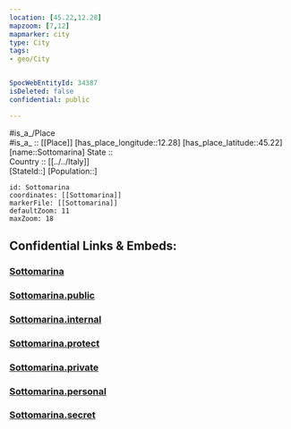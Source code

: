 ```yaml
---
location: [45.22,12.28] 
mapzoom: [7,12] 
mapmarker: city 
type: City
tags:
- geo/City


SpocWebEntityId: 34387
isDeleted: false
confidential: public

---
```

#is_a_/Place  
#is_a_ :: [[Place]] 
[has_place_longitude::12.28] 
[has_place_latitude::45.22] 
[name::Sottomarina] 
State ::  
Country :: [[../../Italy]]  
[StateId::] 
[Population::] 



```leaflet
id: Sottomarina
coordinates: [[Sottomarina]] 
markerFile: [[Sottomarina]] 
defaultZoom: 11 
maxZoom: 18
```


## Confidential Links & Embeds: 

### [Sottomarina](/_Standards/Earth/Continent/Europe/Europe~South/Italy/City/Sottomarina.md) 

### [Sottomarina.public](/_public/Earth/Continent/Europe/Europe~South/Italy/City/Sottomarina.public.md) 

### [Sottomarina.internal](/_internal/Earth/Continent/Europe/Europe~South/Italy/City/Sottomarina.internal.md) 

### [Sottomarina.protect](/_protect/Earth/Continent/Europe/Europe~South/Italy/City/Sottomarina.protect.md) 

### [Sottomarina.private](/_private/Earth/Continent/Europe/Europe~South/Italy/City/Sottomarina.private.md) 

### [Sottomarina.personal](/_personal/Earth/Continent/Europe/Europe~South/Italy/City/Sottomarina.personal.md) 

### [Sottomarina.secret](/_secret/Earth/Continent/Europe/Europe~South/Italy/City/Sottomarina.secret.md)

